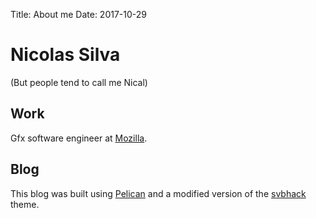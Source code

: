 Title: About me
Date: 2017-10-29

# Nicolas Silva

(But people tend to call me Nical)

## Work

Gfx software engineer at [Mozilla](https://www.mozilla.org/en-US/).

## Blog

This blog was built using [Pelican](https://blog.getpelican.com/) and a modified version of the [svbhack](https://github.com/gfidente/pelican-svbhack/tree/3170593077434e4d12604c6124ac97008ad41f04) theme.
